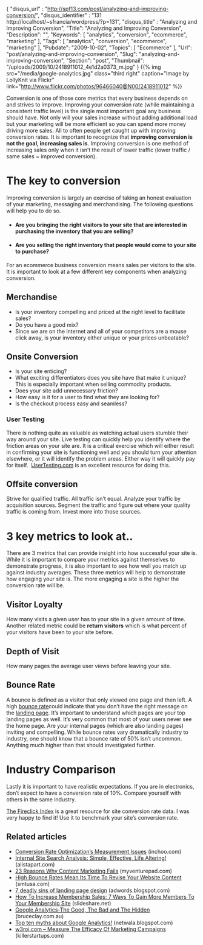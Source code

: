 {
	"disqus_url" : "http://spf13.com/post/analyzing-and-improving-conversion/",
	"disqus_identifier" : "131 http://localhost/~sfrancia/wordpress/?p=131",
	"disqus_title" : "Analyzing and Improving Conversion",
	"Title": "Analyzing and Improving Conversion",
	"Description": "",
	"Keywords": [
		"analytics",
		"conversion",
		"ecommerce",
		"marketing"
	],
	"Tags": [
		"analytics",
		"conversion",
		"ecommerce",
		"marketing"
	],
	"Pubdate": "2009-10-02",
	"Topics": [
		"Ecommerce"
	],
	"Url": "post/analyzing-and-improving-conversion",
	"Slug": "analyzing-and-improving-conversion",
	"Section": "post",
	"Thumbnail": "/uploads/2009/10/2418911012_4e1d2a0373_m.jpg"
}
{{% img src="/media/google-analytics.jpg" class="third right" caption="Image by LollyKnit via Flickr" link="http://www.flickr.com/photos/96466040@N00/2418911012" %}}

Conversion is one of those core metrics that every business depends on
and strives to improve. Improving your conversion rate
(while maintaining a consistent traffic level) is the single most
important goal any business should have. Not only will your sales
increase without adding additional load but your marketing will be more
efficient so you can spend more money driving more sales. All to often
people get caught up with improving conversion rates. It is important to
recognize that **improving conversion is not the goal, increasing sales
is**. Improving conversion is one method of increasing sales only when
it isn’t the result of lower traffic (lower traffic / same sales =
improved conversion).

The key to conversion
=====================

Improving conversion is largely an exercise of taking an honest
evaluation of your marketing, messaging
and merchandising. The following questions will help you to do so.

-   #### Are you bringing the right visitors to your site that are interested in purchasing the inventory that you are selling?

-   #### Are you selling the right inventory that people would come to your site to purchase?

For an ecommerce business conversion means sales per visitors to the
site. It is important to look at a few different key components when
analyzing conversion.

Merchandise
-----------

-   Is your inventory compelling and priced at the right level to
    facilitate sales?
-   Do you have a good mix?
-   Since we are on the internet and all of your competitors are a mouse
    click away, is your inventory either unique or your prices
    unbeatable?

Onsite Conversion
-----------------

-   Is your site enticing?
-   What exciting differentiators does you site have that make it
    unique?
     This is especially important when selling commodity products.
-   Does your site add unnecessary friction?
-   How easy is it for a user to find what they are looking for?
-   Is the checkout process easy and seamless?

### User Testing

There is nothing quite as valuable as watching actual users stumble
their way around your site. Live testing can quickly help you identify
where the friction areas on your site are. It is a critical exercise
which will either result in confirming your site is functioning well and
you should turn your attention elsewhere, or it will identify the
problem areas. Either way it will quickly pay for
itself.  [UserTesting.com](http://www.usertesting.com/) is an excellent
resource for doing this.

Offsite conversion
------------------

Strive for qualified traffic.
 All traffic isn’t equal. Analyze your traffic by acquisition sources.
Segment the traffic and figure out where your quality traffic is coming
from. Invest more into those sources.

3 key metrics to look at..
==========================

There are 3 metrics that can provide insight into how successful your
site is. While it is important to compare your metrics against
themselves to demonstrate progress, it is also important to see how well
you match up against industry averages. These three metrics will help to
demonstrate how engaging your site is. The more engaging a site is the
higher the conversion rate will be.

Visitor Loyalty
---------------

How many visits a given user has to your site in a given amount of time.
Another related metric could be **return visitors** which is what
percent of your visitors have been to your site before.

Depth of Visit
--------------

How many pages the average user views before leaving your site.

Bounce Rate
-----------

A bounce is defined as a visitor that only viewed one page and then
left. A high [bounce
rate](http://en.wikipedia.org/wiki/Bounce_rate)could indicate that you
don’t have the right message on the [landing
page](http://en.wikipedia.org/wiki/Landing_page "Landing page"). It’s
important to understand which pages are your top landing pages as well.
It’s very common that most of your users never see the home page. Are
your internal pages (which are also landing pages) inviting and
compelling. While bounce rates vary dramatically industry to industry,
one should know that a bounce rate of 50% isn’t uncommon. Anything much
higher than that should investigated further.

Industry Comparison
===================

Lastly it is important to have realistic expectations. If you are in
electronics, don’t expect to have a conversion rate of 10%. Compare
yourself with others in the same industry.

[The Fireclick Index](http://index.fireclick.com/) is a great resource
for site conversion rate data. I was very happy to find it! Use it to
benchmark your site’s conversion rate.

## Related articles

-   [Conversion Rate Optimization’s Measurement
    Issues](http://inchoo.net/online-marketing/conversion-rate-optimizations-measurement-issues/)
    (inchoo.com)
-   [Internal Site Search Analysis: Simple, Effective, Life
    Altering!](http://www.alistapart.com/articles/internal-site-search-analysis-simple-effective-life-altering/)
    (alistapart.com)
-   [23 Reasons Why Content Marketing
    Fails](http://myventurepad.com/MVP/76946) (myventurepad.com)
-   [High Bounce Rates Mean Its Time To Revise Your Website
    Content](http://www.smtusa.com/blog/posts/High-Bounce-Rates-Mean-Its-Time-To-Revise-Your-Website-Content.html)
    (smtusa.com)
-   [7 deadly sins of landing page
    design](http://adwords.blogspot.com/2009/07/7-deadly-sins-of-landing-page-design.html)
    (adwords.blogspot.com)
-   [How To Increase Membership Sales: 7 Ways To Gain More Members To
    Your Membership
    Site](http://www.slideshare.net/JeremyGislason/how-to-increase-membership-sales-7-ways-to-gain-more-members-to-your-membership-site)
    (slideshare.net)
-   [Google Analytics-The Good, The Bad and The
    Hidden](http://www.bruceclay.com.au/blog/archives/2009/08/google-analytic.html)
    (bruceclay.com.au)
-   [Top ten myths about Google
    Analytics!](http://netwala.blogspot.com/2009/06/top-ten-myths-about-google-analytics.html)
    (netwala.blogspot.com)
-   [w3roi.com – Measure The Efficacy Of Marketing
    Campaigns](http://www.killerstartups.com/Marketing/w3roi-com-measure-the-efficacy-of-marketing-campaigns)
    (killerstartups.com)

